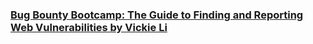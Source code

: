 ### [Bug Bounty Bootcamp: The Guide to Finding and Reporting Web Vulnerabilities by Vickie Li](https://github.com/Apl223/Books/tree/main/BugBountyBootcamp/) 

